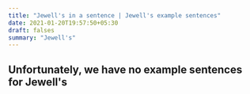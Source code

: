 ```yaml
---
title: "Jewell's in a sentence | Jewell's example sentences"
date: 2021-01-20T19:57:50+05:30
draft: falses
summary: "Jewell's"
---
```

## Unfortunately, we have no example sentences for Jewell's                 
